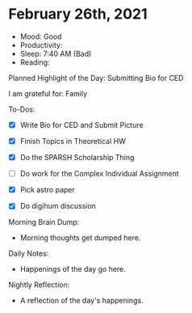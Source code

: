 # February 26th, 2021

- Mood: Good
- Productivity: 
- Sleep: 7:40 AM (Bad)
- Reading: 

Planned Highlight of the Day: Submitting Bio for CED

I am grateful for: Family

To-Dos:
- [x] Write Bio for CED and Submit Picture
- [x] Finish Topics in Theoretical HW
- [x] Do the SPARSH Scholarship Thing
- [ ] Do work for the Complex Individual Assignment
- [x] Pick astro paper
- [x] Do digihum discussion


Morning Brain Dump:
- Morning thoughts get dumped here.

Daily Notes:
- Happenings of the day go here.


Nightly Reflection: 
- A reflection of the day's happenings.





